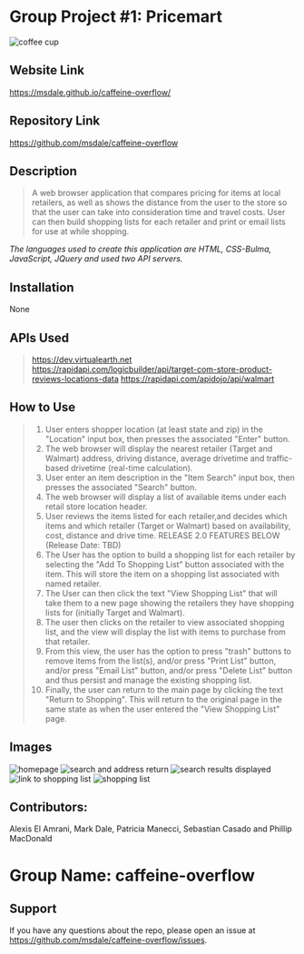 # **Group Project #1: Pricemart**
<img src="https://github.com/msdale/caffeine-overflow/blob/feature/alexis/assets/images/Caffine%20Overflow%20Logo.png" alt="coffee cup"/>

## Website Link
https://msdale.github.io/caffeine-overflow/

## Repository Link
https://github.com/msdale/caffeine-overflow

## Description
>A web browser application that compares pricing for items at local retailers, as well as shows the distance from the user to the store so that the user can take into consideration time and travel costs. User can then build shopping lists for each retailer and print or email lists for use at while shopping. 

*The languages used to create this application are HTML, CSS-Bulma, JavaScript, JQuery and used two API servers.*

## Installation
 
None

## APIs Used
>https://dev.virtualearth.net
>https://rapidapi.com/logicbuilder/api/target-com-store-product-reviews-locations-data
>https://rapidapi.com/apidojo/api/walmart

## How to Use
>1. User enters shopper location (at least state and zip) in the "Location" input box, then presses the associated "Enter" button.
>2. The web browser will display the nearest retailer (Target and Walmart) address, driving distance, average drivetime and traffic-based drivetime (real-time calculation).
>3. User enter an item description in the "Item Search" input box, then presses the associated "Search" button.
>4. The web browser will display a list of available items under each retail store location header.
>5. User reviews the items listed for each retailer,and decides which items and which retailer (Target or Walmart) based on availability, cost, distance and drive time.
>RELEASE 2.0 FEATURES BELOW (Release Date: TBD)
>6. The User has the option to build a shopping list for each retailer by selecting the "Add To Shopping List" button associated with the item. This will store the item on a shopping list associated with named retailer.
>7. The User can then click the text "View Shopping List" that will take them to a new page showing the retailers they have shopping lists for (initially Target and Walmart).
>8. The user then clicks on the retailer to view associated shopping list, and the view will display the list with items to purchase from that retailer. 
>9. From this view, the user has the option to press "trash" buttons to remove items from the list(s), and/or press "Print List" button, and/or press "Email List" button, and/or press "Delete List" button and thus persist and manage the existing shopping list.
>10. Finally, the user can return to the main page by clicking the text "Return to Shopping".  This will return to the original page in the same state as when the user entered the "View Shopping List" page.

## Images

<img src="https://github.com/msdale/caffeine-overflow/blob/feature/alexis/assets/images/01-homepage%20view.jpg" alt="homepage"/>

<img src="https://github.com/msdale/caffeine-overflow/blob/feature/alexis/assets/images/02-search%20function%20and%20display.jpg" alt="search and address return"/>

<img src="https://github.com/msdale/caffeine-overflow/blob/feature/alexis/assets/images/03-%20search%20item%20displayed.jpg" alt="search results displayed"/>

<img src="https://github.com/msdale/caffeine-overflow/blob/feature/alexis/assets/images/04-link%20to%20shopping%20list.jpg" alt="link to shopping list"/>

<img src="https://github.com/msdale/caffeine-overflow/blob/feature/alexis/assets/images/05-view%20of%20shopping%20list%20page.jpg" alt="shopping list"/>

## Contributors: 
Alexis El Amrani, Mark Dale, Patricia Manecci, Sebastian Casado and Phillip MacDonald 
# Group Name:  caffeine-overflow
## Support
If you have any questions about the repo, please open an issue at https://github.com/msdale/caffeine-overflow/issues.
